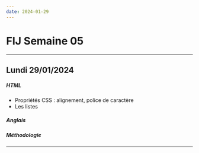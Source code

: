 ```yaml
---
date: 2024-01-29
---
```

# FIJ Semaine 05
---
## Lundi 29/01/2024
##### HTML
- Propriétés CSS : alignement, police de caractère
- Les listes
##### Anglais
##### Méthodologie
---

